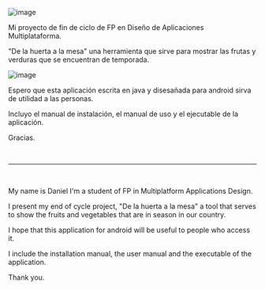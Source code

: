 ![image](https://github.com/user-attachments/assets/602887e1-d913-4eb7-a5c7-749c40c3dfd8)

Mi proyecto de fin de ciclo de FP en Diseño de Aplicaciones Multiplataforma.

"De la huerta a la mesa" una herramienta que sirve para mostrar las frutas y verduras que se encuentran de temporada.

![image](https://github.com/user-attachments/assets/09c4bed8-04f1-4fc2-a136-65a4d5f45b05)

Espero que esta aplicación escrita en java y disesañada para android sirva de utilidad a las personas.

Incluyo el manual de instalación, el manual de uso y el ejecutable de la aplicación.

Gracias.

<br>

 ---

<br>

My name is Daniel I'm a student of FP in Multiplatform Applications Design.

I present my end of cycle project, "De la huerta a la mesa" a tool that serves to show the fruits and vegetables that are in season in our country.

I hope that this application for android will be useful to people who access it.

I include the installation manual, the user manual and the executable of the application.

Thank you.

